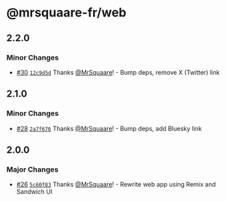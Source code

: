 # @mrsquaare-fr/web

## 2.2.0

### Minor Changes

- [#30](https://github.com/MrSquaare/mrsquaare.fr/pull/30) [`12c9d5d`](https://github.com/MrSquaare/mrsquaare.fr/commit/12c9d5d1ba1544deff8c133ce8394089a767a845) Thanks [@MrSquaare](https://github.com/MrSquaare)! - Bump deps, remove X (Twitter) link

## 2.1.0

### Minor Changes

- [#28](https://github.com/MrSquaare/mrsquaare.fr/pull/28) [`2a7f676`](https://github.com/MrSquaare/mrsquaare.fr/commit/2a7f6764c75fd31fe71949e2fa7ab1529b31780f) Thanks [@MrSquaare](https://github.com/MrSquaare)! - Bump deps, add Bluesky link

## 2.0.0

### Major Changes

- [#26](https://github.com/MrSquaare/mrsquaare.fr/pull/26) [`5c60f83`](https://github.com/MrSquaare/mrsquaare.fr/commit/5c60f838ae99e6f5a65bdf03d3bc30514fad9c00) Thanks [@MrSquaare](https://github.com/MrSquaare)! - Rewrite web app using Remix and Sandwich UI
